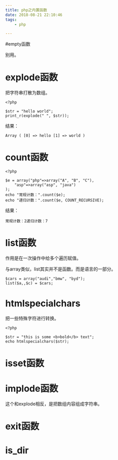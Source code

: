 ```yaml
---
title: php之内置函数
date: 2018-08-21 22:10:46
tags:
	- php

---
```




#empty函数

别用。

# explode函数

把字符串打散为数组。

```
<?php

$str = "hello world";
print_r(explode(" ", $str));
```

结果：

```
Array ( [0] => hello [1] => world ) 
```

# count函数

```
<?php

$e = array("php"=>array("A", "B", "C"),
    "asp"=>array("asp", "java")
);
echo "常规计数：".count($e);
echo "递归计数：".count($e, COUNT_RECURSIVE);
```

结果：

```
常规计数：2递归计数：7
```

# list函数

作用是在一次操作中给多个遍历赋值。

与array类似，list其实并不是函数。而是语言的一部分。

```
$cars = array("audi","bmw", "byd");
list($a,,$c) = $cars;
```



# htmlspecialchars

把一些特殊字符进行转换。

```
<?php

$str = "this is some <b>bold</b> text";
echo htmlspecialchars($str);
```



# isset函数



# implode函数

这个和explode相反，是把数组内容组成字符串。



# exit函数



# is_dir



